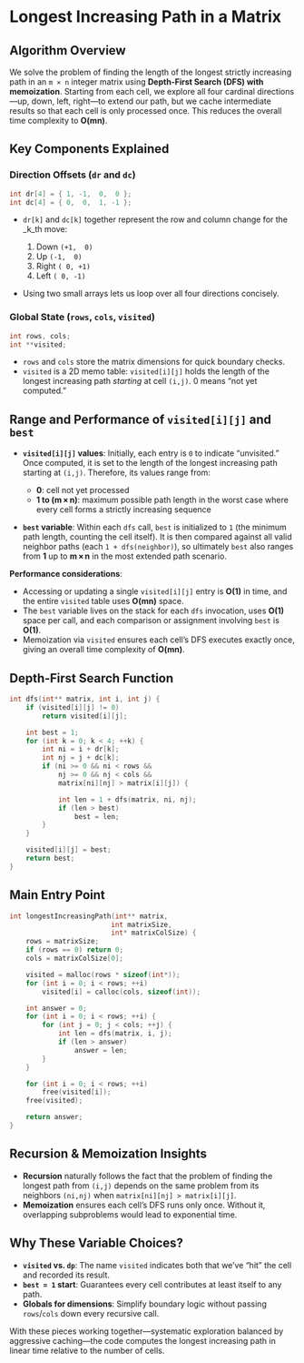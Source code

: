 # Longest Increasing Path in a Matrix

## Algorithm Overview

We solve the problem of finding the length of the longest strictly increasing path in an `m × n` integer matrix using **Depth‑First Search (DFS) with memoization**. Starting from each cell, we explore all four cardinal directions—up, down, left, right—to extend our path, but we cache intermediate results so that each cell is only processed once. This reduces the overall time complexity to **O(mn)**.

## Key Components Explained

### Direction Offsets (`dr` and `dc`)

```c
int dr[4] = { 1, -1,  0,  0 };
int dc[4] = { 0,  0,  1, -1 };
```

* `dr[k]` and `dc[k]` together represent the row and column change for the \_k\_th move:

  1. Down  `(+1,  0)`
  2. Up    `(-1,  0)`
  3. Right `( 0, +1)`
  4. Left  `( 0, -1)`
* Using two small arrays lets us loop over all four directions concisely.

### Global State (`rows`, `cols`, `visited`)

```c
int rows, cols;
int **visited;
```

* `rows` and `cols` store the matrix dimensions for quick boundary checks.
* `visited` is a 2D memo table: `visited[i][j]` holds the length of the longest increasing path *starting* at cell `(i,j)`. 0 means “not yet computed.”

## Range and Performance of `visited[i][j]` and `best`

* **`visited[i][j]` values**: Initially, each entry is `0` to indicate “unvisited.” Once computed, it is set to the length of the longest increasing path starting at `(i,j)`. Therefore, its values range from:

  * **0**: cell not yet processed
  * **1 to (m × n)**: maximum possible path length in the worst case where every cell forms a strictly increasing sequence
* **`best` variable**: Within each `dfs` call, `best` is initialized to `1` (the minimum path length, counting the cell itself). It is then compared against all valid neighbor paths (each `1 + dfs(neighbor)`), so ultimately `best` also ranges from **1** up to **m × n** in the most extended path scenario.

**Performance considerations**:

* Accessing or updating a single `visited[i][j]` entry is **O(1)** in time, and the entire `visited` table uses **O(mn)** space.
* The `best` variable lives on the stack for each `dfs` invocation, uses **O(1)** space per call, and each comparison or assignment involving `best` is **O(1)**.
* Memoization via `visited` ensures each cell’s DFS executes exactly once, giving an overall time complexity of **O(mn)**.

## Depth‑First Search Function

```c
int dfs(int** matrix, int i, int j) {
    if (visited[i][j] != 0)
        return visited[i][j];

    int best = 1;
    for (int k = 0; k < 4; ++k) {
        int ni = i + dr[k];
        int nj = j + dc[k];
        if (ni >= 0 && ni < rows &&
            nj >= 0 && nj < cols &&
            matrix[ni][nj] > matrix[i][j]) {

            int len = 1 + dfs(matrix, ni, nj);
            if (len > best)
                best = len;
        }
    }

    visited[i][j] = best;
    return best;
}
```

## Main Entry Point

```c
int longestIncreasingPath(int** matrix,
                         int matrixSize,
                         int* matrixColSize) {
    rows = matrixSize;
    if (rows == 0) return 0;
    cols = matrixColSize[0];

    visited = malloc(rows * sizeof(int*));
    for (int i = 0; i < rows; ++i)
        visited[i] = calloc(cols, sizeof(int));

    int answer = 0;
    for (int i = 0; i < rows; ++i) {
        for (int j = 0; j < cols; ++j) {
            int len = dfs(matrix, i, j);
            if (len > answer)
                answer = len;
        }
    }

    for (int i = 0; i < rows; ++i)
        free(visited[i]);
    free(visited);

    return answer;
}
```

## Recursion & Memoization Insights

* **Recursion** naturally follows the fact that the problem of finding the longest path from `(i,j)` depends on the same problem from its neighbors `(ni,nj)` when `matrix[ni][nj] > matrix[i][j]`.
* **Memoization** ensures each cell’s DFS runs only once. Without it, overlapping subproblems would lead to exponential time.

## Why These Variable Choices?

* **`visited` vs. `dp`**: The name `visited` indicates both that we’ve “hit” the cell and recorded its result.
* **`best = 1` start**: Guarantees every cell contributes at least itself to any path.
* **Globals for dimensions**: Simplify boundary logic without passing `rows`/`cols` down every recursive call.

With these pieces working together—systematic exploration balanced by aggressive caching—the code computes the longest increasing path in linear time relative to the number of cells.
